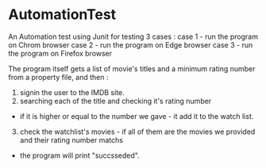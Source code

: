 # AutomationTest
An Automation test using Junit for testing 3 cases : 
case 1 - run the program on Chrom browser
case 2 - run the program on Edge browser
case 3 - run the program on Firefox browser

The program itself gets a list of movie's titles and a minimum rating number from a property file, and then :
1) signin the user to the IMDB site.
2) searching each of the title and checking it's rating number 
- if it is higher or equal to the number we gave - it add it to the watch list.
3) check the watchlist's movies -  if all of them are the movies we provided and their rating number matchs
- the program will print "succsseded".


